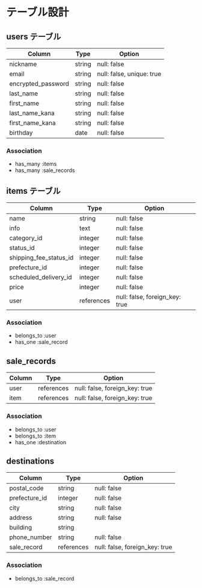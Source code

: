 # テーブル設計

## users テーブル

| Column             | Type    | Option                    |
| ------------------ | ------- | ------------------------- |
| nickname           | string  | null: false               | 
| email              | string  | null: false, unique: true |
| encrypted_password | string  | null: false               |
| last_name          | string  | null: false               |
| first_name         | string  | null: false               |
| last_name_kana     | string  | null: false               |
| first_name_kana    | string  | null: false               |
| birthday           | date    | null: false               |

### Association

- has_many :items
- has_many :sale_records

## items テーブル

| Column                 | Type        | Option                         |
| ---------------------- | ----------- | ------------------------------ |
| name                   | string      | null: false                    |
| info                   | text        | null: false                    |
| category_id            | integer     | null: false                    |
| status_id              | integer     | null: false                    |
| shipping_fee_status_id | integer     | null: false                    |
| prefecture_id          | integer     | null: false                    |
| scheduled_delivery_id  | integer     | null: false                    |
| price                  | integer     | null: false                    |
| user                   | references  | null: false, foreign_key: true |

### Association

- belongs_to :user
- has_one :sale_record

## sale_records

| Column              | Type        | Option                         |
| ------------------- | ----------- | ------------------------------ |
| user                | references  | null: false, foreign_key: true |
| item                | references  | null: false, foreign_key: true |

### Association

- belongs_to :user
- belongs_to :item
- has_one :destination

## destinations

| Column         | Type       | Option                         |
| -------------- | ---------- | ------------------------------ |
| postal_code    | string     | null: false                    |
| prefecture_id  | integer    | null: false                    |
| city           | string     | null: false                    |
| address        | string     | null: false                    |
| building       | string     |                                |
| phone_number   | string     | null: false                    |
| sale_record    | references | null: false, foreign_key: true |

### Association

- belongs_to :sale_record